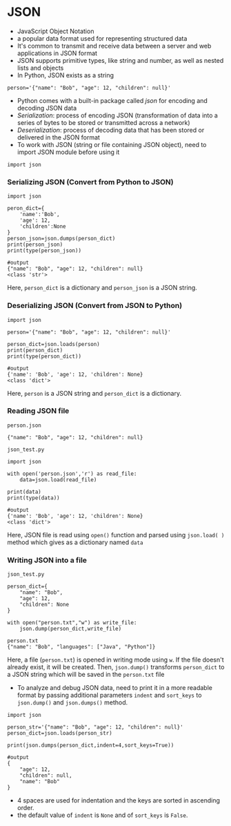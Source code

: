 # JSON
- JavaScript Object Notation
- a popular data format used for representing structured data
- It's common to transmit and receive data between a server and web applications in JSON format
- JSON supports primitive types, like string and number, as well as nested lists and objects
- In Python, JSON exists as a string

```
person='{"name": "Bob", "age": 12, "children": null}'
```
- Python comes with a built-in package called *json* for encoding and decoding JSON data
- *Serialization*: process of encoding JSON (transformation of data into a series of bytes to be stored or transmitted across a network)
- *Deserialization*: process of decoding data that has been stored or delivered in the JSON format
- To work with JSON (string or file containing JSON object), need to import JSON module before using it
```
import json
```
### Serializing JSON (Convert from Python to JSON)

```
import json

peron_dict={
    'name':'Bob',
    'age': 12,
    'children':None
}
person_json=json.dumps(person_dict)
print(person_json)
print(type(person_json))

#output
{"name": "Bob", "age": 12, "children": null}
<class 'str'>
```
Here, `person_dict` is a dictionary and `person_json` is a JSON string.
### Deserializing JSON (Convert from JSON to Python)
```
import json

person='{"name": "Bob", "age": 12, "children": null}'

person_dict=json.loads(person)
print(person_dict)
print(type(person_dict))

#output
{'name': 'Bob', 'age': 12, 'children': None}
<class 'dict'>
```
Here, `person` is a JSON string and `person_dict` is a dictionary.

### Reading JSON file
```
person.json

{"name": "Bob", "age": 12, "children": null}

json_test.py

import json

with open('person.json','r') as read_file:
    data=json.load(read_file)

print(data)
print(type(data))

#output
{'name': 'Bob', 'age': 12, 'children': None}
<class 'dict'>
```
Here, JSON file is read using `open()` function and parsed using `json.load( )` method which gives as a dictionary named `data`
### Writing JSON into a file
```
json_test.py

person_dict={
    "name": "Bob", 
    "age": 12, 
    "children": None
}

with open("person.txt","w") as write_file:
    json.dump(person_dict,write_file)

person.txt
{"name": "Bob", "languages": ["Java", "Python"]}
```
Here, a file (`person.txt`) is opened in writing mode using `w`. If the file doesn't already exist, it will be created. Then, `json.dump()` transforms `person_dict` to a JSON string which will be saved in the `person.txt` file

- To analyze and debug JSON data, need to print it in a more readable format by passing additional parameters `indent` and `sort_keys` to `json.dump()` and `json.dumps()` method.
```
import json

person_str='{"name": "Bob", "age": 12, "children": null}'
person_dict=json.loads(person_str)

print(json.dumps(person_dict,indent=4,sort_keys=True))

#output
{
    "age": 12,
    "children": null,
    "name": "Bob"
}
```
- 4 spaces are used for indentation and the keys are sorted in ascending order.
- the default value of `indent` is `None` and of `sort_keys` is `False`.